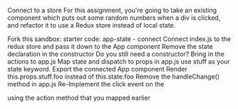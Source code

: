 Connect to a store
For this assignment, you're going to take an existing component which puts out some random numbers when a div is clicked, and refactor it to use a Redux store instead of local state.

Fork this sandbox: starter code: app-state - connect
Connect index.js to the redux store and pass it down to the App component
Remove the state declaration in the constructor
Do you still need a constructor?
Bring in the actions to app.js
Map state and dispatch to props in app.js
use stuff as your state keyword.
Export the connected App component
Render this.props.stuff.foo instead of this.state.foo
Remove the handleChange() method in app.js
Re-Implement the click event on the <div> using the action method that you mapped earlier
